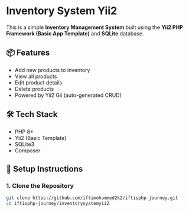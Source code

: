 # Inventory System Yii2

This is a simple **Inventory Management System** built using the **Yii2 PHP Framework (Basic App Template)** and **SQLite** database.

## 📦 Features

- Add new products to inventory
- View all products
- Edit product details
- Delete products
- Powered by Yii2 Gii (auto-generated CRUD)

## 🛠 Tech Stack

- PHP 8+
- Yii2 (Basic Template)
- SQLite3
- Composer

## 🚀 Setup Instructions

### 1. Clone the Repository
```bash
git clone https://github.com/iftimohammed2k2/iftisphp-journey.git
cd iftisphp-journey/inventorysystemyii2
